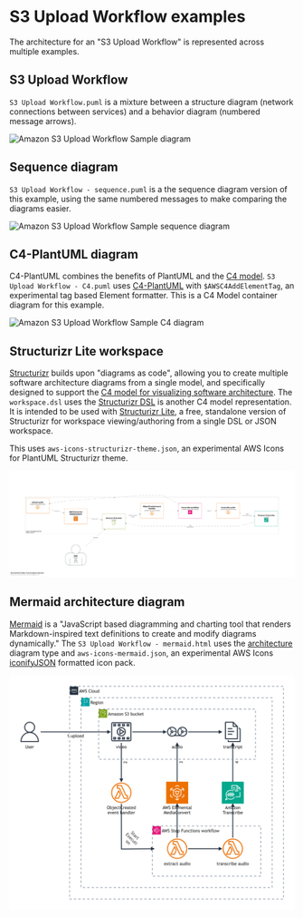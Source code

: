 # S3 Upload Workflow examples

The architecture for an "S3 Upload Workflow" is represented across multiple examples.

## S3 Upload Workflow

`S3 Upload Workflow.puml` is a mixture between a structure diagram (network connections between services) and a behavior diagram (numbered message arrows).

![Amazon S3 Upload Workflow Sample diagram](http://www.plantuml.com/plantuml/proxy?idx=0&src=https%3A%2F%2Fraw.githubusercontent.com%2Fawslabs%2Faws-icons-for-plantuml%2Fv20.0%2Fexamples%2Fs3-upload-workflow%2FS3%2520Upload%2520Workflow.puml)

## Sequence diagram

`S3 Upload Workflow - sequence.puml` is a the sequence diagram version of this example, using the same numbered messages to make comparing the diagrams easier.

![Amazon S3 Upload Workflow Sample sequence diagram](http://www.plantuml.com/plantuml/proxy?idx=0&src=https%3A%2F%2Fraw.githubusercontent.com%2Fawslabs%2Faws-icons-for-plantuml%2Fv20.0%2Fexamples%2Fs3-upload-workflow%2FS3%2520Upload%2520Workflow%2520-%2520sequence.puml)

## C4-PlantUML diagram

C4-PlantUML combines the benefits of PlantUML and the [C4 model](https://c4model.com/). `S3 Upload Workflow - C4.puml` uses [C4-PlantUML](https://github.com/plantuml-stdlib/C4-PlantUML) with `$AWSC4AddElementTag`, an experimental tag based Element formatter.  This is a C4 Model container diagram for this example.

![Amazon S3 Upload Workflow Sample C4 diagram](http://www.plantuml.com/plantuml/proxy?idx=0&src=https%3A%2F%2Fraw.githubusercontent.com%2Fawslabs%2Faws-icons-for-plantuml%2Fv20.0%2Fexamples%2Fs3-upload-workflow%2FS3%2520Upload%2520Workflow%2520-%2520C4.puml)

## Structurizr Lite workspace

[Structurizr](https://structurizr.com/) builds upon "diagrams as code", allowing you to create multiple software architecture diagrams from a single model, and specifically designed to support the [C4 model for visualizing software architecture](https://c4model.com/). The `workspace.dsl` uses the [Structurizr DSL](https://github.com/structurizr/dsl) is another C4 model representation. It is intended to be used with [Structurizr Lite](https://structurizr.com/help/lite), a free, standalone version of Structurizr for workspace viewing/authoring from a single DSL or JSON workspace.

This uses `aws-icons-structurizr-theme.json`, an experimental AWS Icons for PlantUML Structurizr theme.

![Container diagram](structurizr-1-Container-001.png)

## Mermaid architecture diagram

[Mermaid](https://mermaid.js.org/) is a "JavaScript based diagramming and charting tool that renders Markdown-inspired text definitions to create and modify diagrams dynamically." The `S3 Upload Workflow - mermaid.html` uses the [architecture](https://mermaid.js.org/syntax/architecture.html) diagram type and `aws-icons-mermaid.json`, an experimental AWS Icons [iconifyJSON](https://iconify.design/docs/types/iconify-json.html) formatted icon pack.

![Mermaid Architecture diagram](mermaid.png)
